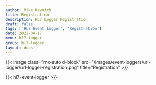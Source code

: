 ```yaml
---
author: Mike Rewnick
title: Registration
description: HL7 Logger Registration
draft: false
tags: ['HL7 Event Logger', 'Registration']
date: 2022-04-17
menu: hl7-logger
group: hl7-logger
layout: docs
---
```


{{< image class="mx-auto d-block"  src="/images/event-loggers/url-logger/url-logger-registration.png" title="Registration" >}}

{{< hl7-event-logger >}}

